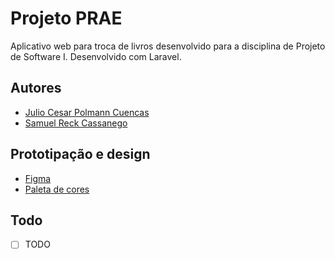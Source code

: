 # Projeto PRAE

Aplicativo web para troca de livros desenvolvido para a disciplina de Projeto de Software I. Desenvolvido com Laravel.


## Autores
- [Julio Cesar Polmann Cuencas](https://github.com/Julio-Cesar-PC)
- [Samuel Reck Cassanego]()

## Prototipação e design
- [Figma]()
- [Paleta de cores]()

## Todo
- [ ] TODO